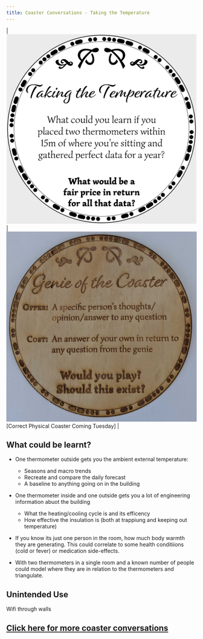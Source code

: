 ```yaml
---
title: Coaster Conversations - Taking the Temperature
---
```


| ![Coaster2](coasters/img/coaster2.png) |  ![Coaster2](coasters/img/physical1.jpg)  [Correct Physical Coaster Coming Tuesday] | 

## What could be learnt?

* One thermometer outside gets you the ambient external temperature:
    * Seasons and macro trends
    * Recreate and compare the daily forecast
    * A baseline to anything going on in the building

* One thermometer inside and one outside gets you a lot of engineering information abuot the building
    * What the heating/cooling cycle is and its efficency
    * How effective the insulation is (both at trappiung and keeping out temperature)

* If you know its just one person in the room, how much body warmth they are generating. This could correlate to some health conditiions (cold or fever) or medication side-effects. 

* With two thermometers in a single room and a known number of people could model where they are in relation to the thermometers and triangulate.



## Unintended Use

Wifi through walls






## [Click here for more coaster conversations](./coasters)